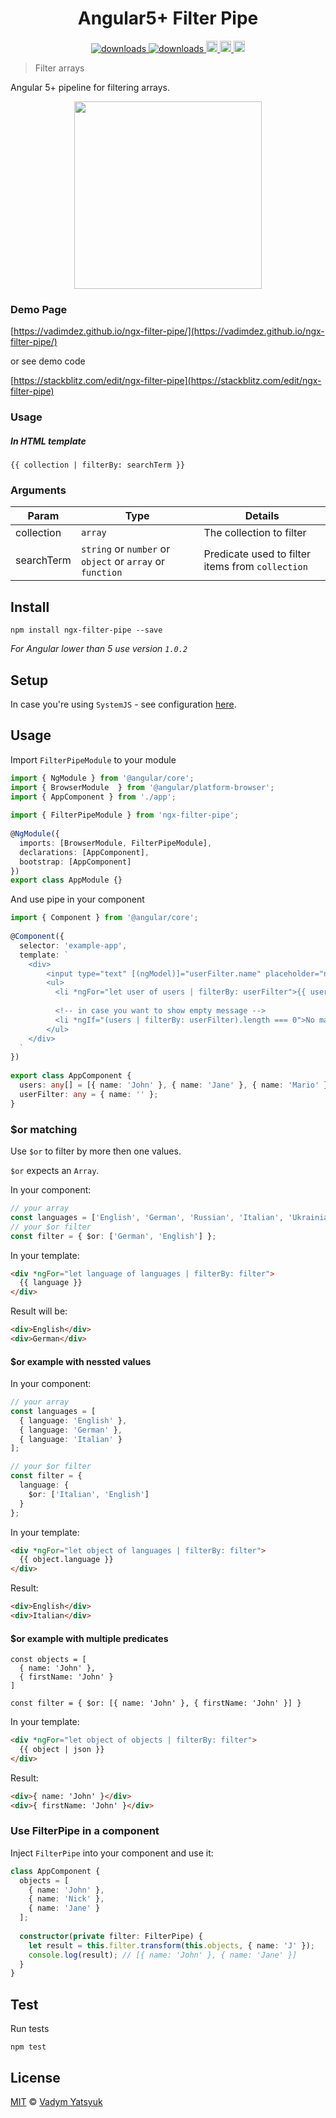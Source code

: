 <h1 align="center">Angular5+ Filter Pipe</h1>

<p align="center">
  <a href="https://www.npmjs.com/package/ng2-filter-pipe">
    <img src="https://img.shields.io/npm/dm/ng2-filter-pipe.svg?style=flat" alt="downloads">
  </a>
  
  <a href="https://www.npmjs.com/package/ngx-filter-pipe">
    <img src="https://img.shields.io/npm/dm/ngx-filter-pipe.svg?style=flat" alt="downloads">
  </a>

  <a href="https://travis-ci.org/VadimDez/ngx-filter-pipe" alt="build">
    <img src="https://travis-ci.org/VadimDez/ngx-filter-pipe.svg?branch=master" height="18">
  </a>
  
  <a href="https://badge.fury.io/js/ngx-filter-pipe">
    <img src="https://badge.fury.io/js/ngx-filter-pipe.svg" alt="npm version" height="18">
  </a>
  
  <a href="https://david-dm.org/vadimdez/ngx-filter-pipe" title="dependencies status">
    <img src="https://david-dm.org/vadimdez/ngx-filter-pipe.svg" height="18">
  </a>
</p>

> Filter arrays
 
Angular 5+ pipeline for filtering arrays.

<p align="center">
  <img src="https://cloud.githubusercontent.com/assets/3748453/23809236/3276cf26-05cd-11e7-94f7-b4078104adbd.gif" width="300">
</p>

### Demo Page

[https://vadimdez.github.io/ngx-filter-pipe/](https://vadimdez.github.io/ngx-filter-pipe/)

or see demo code

[https://stackblitz.com/edit/ngx-filter-pipe](https://stackblitz.com/edit/ngx-filter-pipe)

### Usage

##### In HTML template

```
{{ collection | filterBy: searchTerm }}
```

### Arguments

| Param | Type | Details |
| --- | --- | --- |
| collection | `array` | The collection to filter |
| searchTerm  | `string` or `number` or `object` or `array` or `function` | Predicate used to filter items from `collection` |

## Install

```
npm install ngx-filter-pipe --save
```
*For Angular lower than 5 use version `1.0.2`*

## Setup

In case you're using ```SystemJS``` - see configuration [here](https://github.com/VadimDez/ngx-filter-pipe/blob/master/SYSTEMJS.md).

## Usage

Import `FilterPipeModule` to your module

```ts
import { NgModule } from '@angular/core';
import { BrowserModule  } from '@angular/platform-browser';
import { AppComponent } from './app';
 
import { FilterPipeModule } from 'ngx-filter-pipe';
 
@NgModule({
  imports: [BrowserModule, FilterPipeModule],
  declarations: [AppComponent],
  bootstrap: [AppComponent]
})
export class AppModule {}

```

And use pipe in your component
```ts
import { Component } from '@angular/core';
 
@Component({
  selector: 'example-app',
  template: `
    <div>
        <input type="text" [(ngModel)]="userFilter.name" placeholder="name">
        <ul>
          <li *ngFor="let user of users | filterBy: userFilter">{{ user.name }}</li>
          
          <!-- in case you want to show empty message -->
          <li *ngIf="(users | filterBy: userFilter).length === 0">No matching elements</li>
        </ul>
    </div>  
  `
})
 
export class AppComponent {
  users: any[] = [{ name: 'John' }, { name: 'Jane' }, { name: 'Mario' }];
  userFilter: any = { name: '' };
}
```

### $or matching
Use `$or` to filter by more then one values.

`$or` expects an `Array`.

In your component:
```ts
// your array
const languages = ['English', 'German', 'Russian', 'Italian', 'Ukrainian'];
// your $or filter
const filter = { $or: ['German', 'English'] };
```

In your template:
```html
<div *ngFor="let language of languages | filterBy: filter">
  {{ language }}
</div>
```

Result will be:
```html
<div>English</div>
<div>German</div>
```

#### $or example with nessted values
In your component:
```ts
// your array
const languages = [
  { language: 'English' },
  { language: 'German' },
  { language: 'Italian' }
];

// your $or filter
const filter = {
  language: {
    $or: ['Italian', 'English']
  }
};
```

In your template:
```html
<div *ngFor="let object of languages | filterBy: filter">
  {{ object.language }}
</div>
```

Result:
```html
<div>English</div>
<div>Italian</div>
```

#### $or example with multiple predicates

```
const objects = [
  { name: 'John' },
  { firstName: 'John' }
]

const filter = { $or: [{ name: 'John' }, { firstName: 'John' }] }
```
In your template:
```html
<div *ngFor="let object of objects | filterBy: filter">
  {{ object | json }}
</div>
```

Result:
```html
<div>{ name: 'John' }</div>
<div>{ firstName: 'John' }</div>
```

### Use FilterPipe in a component

Inject `FilterPipe` into your component and use it:

```ts
class AppComponent {
  objects = [
    { name: 'John' },
    { name: 'Nick' },
    { name: 'Jane' }
  ];
  
  constructor(private filter: FilterPipe) {
    let result = this.filter.transform(this.objects, { name: 'J' });
    console.log(result); // [{ name: 'John' }, { name: 'Jane' }]
  }
}
```

## Test

Run tests

```
npm test
```

## License

[MIT](https://tldrlegal.com/license/mit-license) © [Vadym Yatsyuk](https://github.com/vadimdez)
